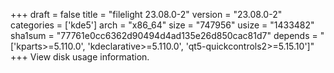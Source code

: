 +++
draft = false
title = "filelight 23.08.0-2"
version = "23.08.0-2"
categories = ['kde5']
arch = "x86_64"
size = "747956"
usize = "1433482"
sha1sum = "77761e0cc6362d90494d4ad135e26d850cac81d7"
depends = "['kparts>=5.110.0', 'kdeclarative>=5.110.0', 'qt5-quickcontrols2>=5.15.10']"
+++
View disk usage information.